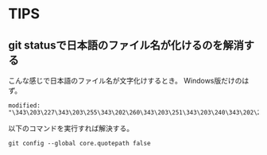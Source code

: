 # TIPS
## git statusで日本語のファイル名が化けるのを解消する
こんな感じで日本語のファイル名が文字化けするとき。
Windows版だけのはず。

```
modified:   "\343\203\227\343\203\255\343\202\260\343\203\251\343\203\240\343\202\222\345\256\237\350\241\214\343\201\231\343\202\213\343\201\276\343\201\247.md"
```
以下のコマンドを実行すれば解決する。

```
git config --global core.quotepath false
```